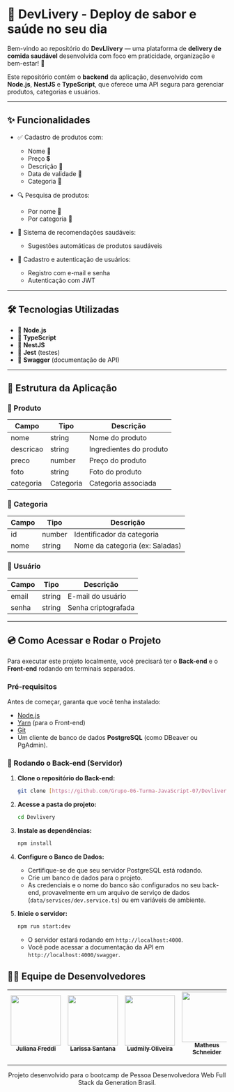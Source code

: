# 🥗 DevLivery - Deploy de sabor e saúde no seu dia

Bem-vindo ao repositório do **DevLlivery** — uma plataforma de **delivery de comida saudável** desenvolvida com foco em praticidade, organização e bem-estar! 💚

Este repositório contém o **backend** da aplicação, desenvolvido com **Node.js**, **NestJS** e **TypeScript**, que oferece uma API segura para gerenciar produtos, categorias e usuários.

---

## ✨ Funcionalidades

- ✅ Cadastro de produtos com:
  - Nome 📝
  - Preço 💲
  - Descrição 📃
  - Data de validade 📅
  - Categoria 🍱

- 🔍 Pesquisa de produtos:
  - Por nome 🧠
  - Por categoria 📂

- 🧠 Sistema de recomendações saudáveis:
  - Sugestões automáticas de produtos saudáveis

- 👤 Cadastro e autenticação de usuários:
  - Registro com e-mail e senha
  - Autenticação com JWT

---

## 🛠️ Tecnologias Utilizadas

- 🔧 **Node.js**
- 🧠 **TypeScript**
- 🚀 **NestJS**
- 🧪 **Jest** (testes)
- 📖 **Swagger** (documentação de API)

---

## 🧱 Estrutura da Aplicação

### 🥙 Produto

| Campo         | Tipo     | Descrição                        |
|---------------|----------|----------------------------------|
| nome          | string   | Nome do produto                  |
| descricao     | string   | Ingredientes do produto          |
| preco         | number   | Preço do produto                 |
| foto          | string   | Foto do produto                  |
| categoria     | Categoria| Categoria associada              |

### 🍱 Categoria

| Campo         | Tipo     | Descrição                        |
|---------------|----------|----------------------------------|
| id            | number   | Identificador da categoria       |
| nome          | string   | Nome da categoria (ex: Saladas) |

### 👤 Usuário

| Campo         | Tipo     | Descrição                        |
|---------------|----------|----------------------------------|
| email         | string   | E-mail do usuário                |
| senha         | string   | Senha criptografada              |

---

## 💿 Como Acessar e Rodar o Projeto

Para executar este projeto localmente, você precisará ter o **Back-end** e o **Front-end** rodando em terminais separados.

### Pré-requisitos

Antes de começar, garanta que você tenha instalado:
* [Node.js](https://nodejs.org/en/)
* [Yarn](https://classic.yarnpkg.com/lang/en/docs/install/) (para o Front-end)
* [Git](https://git-scm.com/)
* Um cliente de banco de dados **PostgreSQL** (como DBeaver ou PgAdmin).

### 🎲 Rodando o Back-end (Servidor)

1.  **Clone o repositório do Back-end:**
    ```bash
    git clone [https://github.com/Grupo-06-Turma-JavaScript-07/Devlivery](https://github.com/Grupo-06-Turma-JavaScript-07/Devlivery)
    ```
2.  **Acesse a pasta do projeto:**
    ```bash
    cd Devlivery
    ```
3.  **Instale as dependências:**
    ```bash
    npm install
    ```
4.  **Configure o Banco de Dados:**
    * Certifique-se de que seu servidor PostgreSQL está rodando.
    * Crie um banco de dados para o projeto.
    * As credenciais e o nome do banco são configurados no seu back-end, provavelmente em um arquivo de serviço de dados (`data/services/dev.service.ts`) ou em variáveis de ambiente.

5.  **Inicie o servidor:**
    ```bash
    npm run start:dev
    ```
    * O servidor estará rodando em `http://localhost:4000`.
    * Você pode acessar a documentação da API em `http://localhost:4000/swagger`.

## 👨‍💻 Equipe de Desenvolvedores

| [<img src="https://ik.imagekit.io/pedrolazzz/Juliana_Freddi_2_1.jpg?updatedAt=1754919604935" width="115" height="115"><br><sub>Juliana Freddi</sub>](https://github.com/ddifreju) | [<img src="https://ik.imagekit.io/pedrolazzz/Larissa.jpg?updatedAt=1754919604772" width="115" height="115"><br><sub>Larissa Santana</sub>](https://github.com/Santana-larissa) | [<img src="https://ik.imagekit.io/pedrolazzz/perfil20quadrado.jpg?updatedAt=1754919604936" width="115" height="115"><br><sub>Ludmily Oliveira</sub>](https://github.com/LudmilyS) | [<img src="https://ik.imagekit.io/pedrolazzz/Untitled-1.png?updatedAt=1754571230256" width="115" height="115"><br><sub>Matheus Schneider</sub>](https://github.com/matheusschneider1) | [<img src="https://ik.imagekit.io/pedrolazzz/Pedro%20Elias%20%20(3).jpg?updatedAt=1754566149442" width="115" height="115"><br><sub>Pedro Elias</sub>](https://github.com/pedro-eliasd) |
| :---: | :---: | :---: | :---: | :---: |

---

<p align="center">
  Projeto desenvolvido para o bootcamp de Pessoa Desenvolvedora Web Full Stack da Generation Brasil.
</p>

